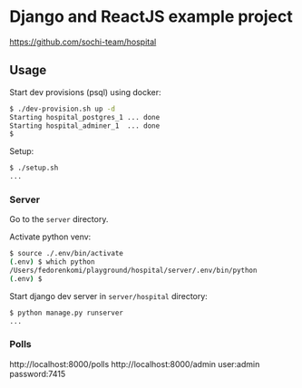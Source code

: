 # Django and ReactJS example project

https://github.com/sochi-team/hospital

## Usage

Start dev provisions (psql) using docker:

```sh
$ ./dev-provision.sh up -d
Starting hospital_postgres_1 ... done
Starting hospital_adminer_1  ... done
$
```

Setup:

```sh
$ ./setup.sh
...
```

### Server

Go to the `server` directory.

Activate python venv:

```sh
$ source ./.env/bin/activate
(.env) $ which python
/Users/fedorenkomi/playground/hospital/server/.env/bin/python
(.env) $
```

Start django dev server in `server/hospital` directory:

```sh
$ python manage.py runserver
...
```

### Polls

http://localhost:8000/polls 
http://localhost:8000/admin user:admin password:7415
